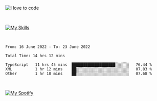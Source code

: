 ![I love to code](https://capsule-render.vercel.app/api?height=250&type=waving&color=gradient&customColorList=14&section=header&text=%F0%9F%92%80%20%F0%9F%96%A4%20%F0%9F%92%BB&fontSize=34&fontColor=fff&animation=fadeIn&fontAlignY=40)

<br>

[![My Skills](https://skillicons.dev/icons?i=html,css,js,ts,dart,react,vue,astro,nextjs,nuxtjs,svelte,remix,gatsby,flutter,jest,sass,styledcomponents,tailwind,materialui,nodejs,graphql,git,netlify,ai,figma)](https://skillicons.dev)

<br>

<!--START_SECTION:waka-->

```text
From: 16 June 2022 - To: 23 June 2022

Total Time: 14 hrs 12 mins

TypeScript   11 hrs 45 mins  ███████████████████░░░░░░   76.44 %
XML          1 hr 12 mins    ██░░░░░░░░░░░░░░░░░░░░░░░   07.83 %
Other        1 hr 10 mins    ██░░░░░░░░░░░░░░░░░░░░░░░   07.68 %
```

<!--END_SECTION:waka-->

<br>

[![My Spotify](https://spotify-github-profile.vercel.app/api/view?uid=dmblakedesign&cover_image=true&theme=default&bar_color=53b14f&bar_color_cover=false)](https://github.com/kittinan/spotify-github-profile)
